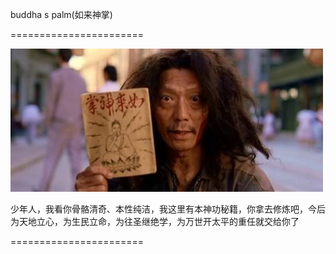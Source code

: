 buddha s palm(如来神掌)

=======================

![buddha s palm](https://raw.githubusercontent.com/azhao1981/BuddhaSPalm/master/1.jpg)

少年人，我看你骨骼清奇、本性纯洁，我这里有本神功秘籍，你拿去修炼吧，今后为天地立心，为生民立命，为往圣继绝学，为万世开太平的重任就交给你了

=======================

